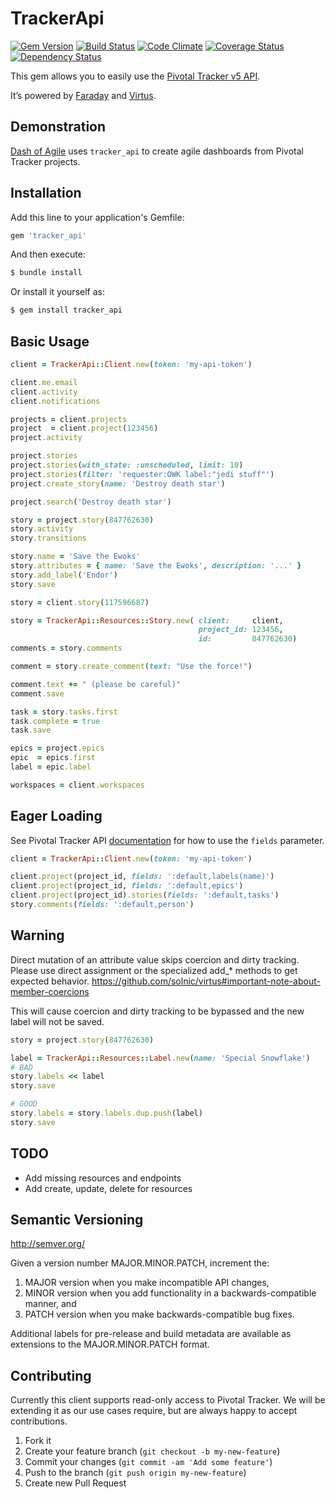 # TrackerApi

[![Gem Version](https://badge.fury.io/rb/tracker_api.png)](http://badge.fury.io/rb/tracker_api)
[![Build Status](https://travis-ci.org/dashofcode/tracker_api.png?branch=master)](https://travis-ci.org/dashofcode/tracker_api)
[![Code Climate](https://codeclimate.com/github/dashofcode/tracker_api.png)](https://codeclimate.com/github/dashofcode/tracker_api)
[![Coverage Status](https://coveralls.io/repos/dashofcode/tracker_api/badge.png?branch=master)](https://coveralls.io/r/dashofcode/tracker_api?branch=master)
[![Dependency Status](https://gemnasium.com/dashofcode/tracker_api.png)](https://gemnasium.com/dashofcode/tracker_api)

This gem allows you to easily use the [Pivotal Tracker v5 API](https://www.pivotaltracker.com/help/api/rest/v5).

It’s powered by [Faraday](https://github.com/lostisland/faraday) and [Virtus](https://github.com/solnic/virtus).

## Demonstration
[Dash of Agile](https://www.dashofagile.com) uses `tracker_api` to create agile dashboards from Pivotal Tracker projects.

## Installation

Add this line to your application's Gemfile:
```ruby
gem 'tracker_api'
```

And then execute:
```bash
$ bundle install
```

Or install it yourself as:
```bash
$ gem install tracker_api
```

## Basic Usage

```ruby
client = TrackerApi::Client.new(token: 'my-api-token')                    # Create API client

client.me.email                                                           # Get email for the authenticated person
client.activity                                                           # Get a list of all the activity performed the authenticated person
client.notifications                                                      # Get notifications for the authenticated person

projects = client.projects                                                # Get all projects
project  = client.project(123456)                                         # Find project with given ID
project.activity                                                          # Get a list of all the activity performed on this project

project.stories                                                           # Get all stories for a project
project.stories(with_state: :unscheduled, limit: 10)                      # Get 10 unscheduled stories for a project
project.stories(filter: 'requester:OWK label:"jedi stuff"')               # Get all stories that match the given filters
project.create_story(name: 'Destroy death star')                          # Create a story with the name 'Destroy death star'

project.search('Destroy death star')                                      # Get a search result with all epics and stories relevant to the query

story = project.story(847762630)                                          # Find a story with the given ID
story.activity                                                            # Get a list of all the activity performed on this story
story.transitions                                                         # Get a list of all the story transitions on this story

story.name = 'Save the Ewoks'                                             # Update a single story attribute
story.attributes = { name: 'Save the Ewoks', description: '...' }         # Update multiple story attributes
story.add_label('Endor')                                                  # Add a new label to an existing story
story.save                                                                # Save changes made to a story

story = client.story(117596687)                                           # Get a story with story ID only

story = TrackerApi::Resources::Story.new( client:     client,
                                          project_id: 123456,
                                          id:         847762630)          # Use the Story resource to get the story
comments = story.comments                                                 #   comments without first fetching the story

comment = story.create_comment(text: "Use the force!")                    # Create a new comment on the story

comment.text += " (please be careful)"
comment.save                                                              # Update text of an existing comment

task = story.tasks.first                                                  # Get story tasks
task.complete = true
task.save                                                                 # Mark a task complete

epics = project.epics                                                     # Get all epics for a project
epic  = epics.first
label = epic.label                                                        # Get an epic's label

workspaces = client.workspaces                                            # Get person's multi-project workspaces
```

## Eager Loading

See Pivotal Tracker API [documentation](https://www.pivotaltracker.com/help/api#Response_Controlling_Parameters) for how to use the `fields` parameter.

```ruby
client = TrackerApi::Client.new(token: 'my-api-token')                    # Create API client

client.project(project_id, fields: ':default,labels(name)')               # Eagerly get labels with a project
client.project(project_id, fields: ':default,epics')                      # Eagerly get epics with a project
client.project(project_id).stories(fields: ':default,tasks')              # Eagerly get stories with tasks
story.comments(fields: ':default,person')                                 # Eagerly get comments and the person that made the comment for a story
```

## Warning

Direct mutation of an attribute value skips coercion and dirty tracking. Please use direct assignment or the specialized add_* methods to get expected behavior.
https://github.com/solnic/virtus#important-note-about-member-coercions

This will cause coercion and dirty tracking to be bypassed and the new label will not be saved.
```ruby
story = project.story(847762630)

label = TrackerApi::Resources::Label.new(name: 'Special Snowflake')
# BAD
story.labels << label
story.save

# GOOD
story.labels = story.labels.dup.push(label)
story.save
```

## TODO

- Add missing resources and endpoints
- Add create, update, delete for resources

## Semantic Versioning
http://semver.org/

Given a version number MAJOR.MINOR.PATCH, increment the:

1. MAJOR version when you make incompatible API changes,
2. MINOR version when you add functionality in a backwards-compatible manner, and
3. PATCH version when you make backwards-compatible bug fixes.

Additional labels for pre-release and build metadata are available as extensions to the MAJOR.MINOR.PATCH format.

## Contributing

Currently this client supports read-only access to Pivotal Tracker.
We will be extending it as our use cases require, but are always happy to accept contributions.

1. Fork it
2. Create your feature branch (`git checkout -b my-new-feature`)
3. Commit your changes (`git commit -am 'Add some feature'`)
4. Push to the branch (`git push origin my-new-feature`)
5. Create new Pull Request
